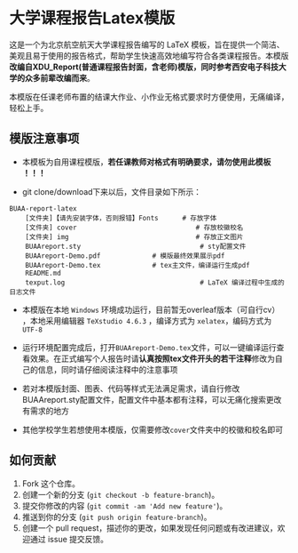 # 大学课程报告Latex模版

这是一个为北京航空航天大学课程报告编写的 LaTeX 模板，旨在提供一个简洁、美观且易于使用的报告格式，帮助学生快速高效地编写符合各类课程报告。本模版**改编自XDU_Report(普通课程报告封面，含老师)模版，同时参考西安电子科技大学的众多前辈改编而来**。

本模版在任课老师布置的结课大作业、小作业无格式要求时方便使用，无痛编译，轻松上手。

## 模版注意事项

- 本模板为自用课程模版，**若任课教师对格式有明确要求，请勿使用此模板 ！！！**

- git clone/download下来以后，文件目录如下所示：

```
BUAA-report-latex
	[文件夹]【请先安装字体，否则报错】Fonts      # 存放字体
	[文件夹] cover                              # 存放校徽校名
	[文件夹] img                                # 存放正文图片
	BUAAreport.sty                              # sty配置文件
	BUAAreport-Demo.pdf			    # 模版最终效果展示pdf
	BUAAreport-Demo.tex			    # tex主文件，编译运行生成pdf
	README.md                                 
	texput.log                                  # LaTeX 编译过程中生成的日志文件
```

- 本模版在本地 `Windows` 环境成功运行，目前暂无overleaf版本（可自行cv） ，本地采用编辑器 `TeXstudio 4.6.3` ，编译方式为 `xelatex`，编码方式为 `UTF-8`
- 运行环境配置完成后，打开`BUAAreport-Demo.tex`文件，可以一键编译运行查看效果。在正式编写个人报告时请**认真按照tex文件开头的若干注释**修改为自己的信息，同时请仔细阅读注释中的注意事项

- 若对本模版封面、图表、代码等样式无法满足需求，请自行修改BUAAreport.sty配置文件，配置文件中基本都有注释，可以无痛化搜索更改有需求的地方
- 其他学校学生若想使用本模版，仅需要修改`cover`文件夹中的校徽和校名即可



##  如何贡献

1. Fork 这个仓库。 
2.  创建一个新的分支 (`git checkout -b feature-branch`)。 
3. 提交你修改的内容 (`git commit -am 'Add new feature'`)。 
4. 推送到你的分支 (`git push origin feature-branch`)。 
5. 创建一个 pull request，描述你的更改，如果发现任何问题或有改进建议，欢迎通过 issue 提交反馈。
